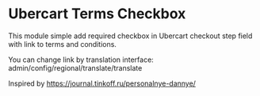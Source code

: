 # Ubercart Terms Checkbox

This module simple add required checkbox in Ubercart checkout step field with link to terms and conditions.

You can change link by translation interface: admin/config/regional/translate/translate

Inspired by https://journal.tinkoff.ru/personalnye-dannye/
